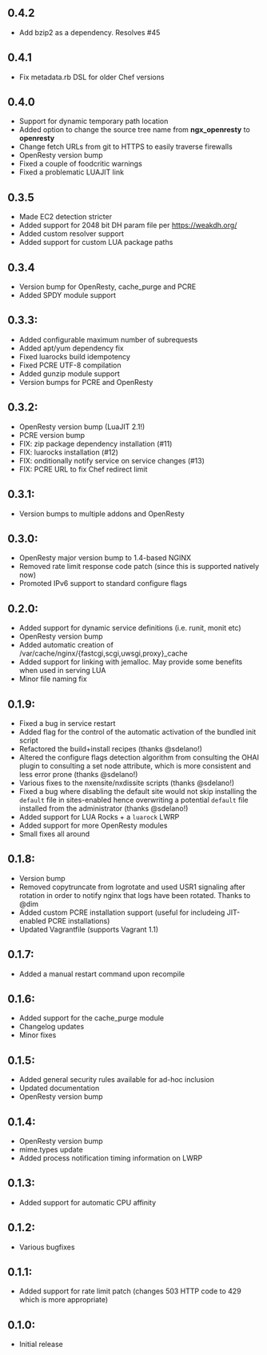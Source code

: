 ## 0.4.2

* Add bzip2 as a dependency. Resolves #45

## 0.4.1

* Fix metadata.rb DSL for older Chef versions

## 0.4.0

* Support for dynamic temporary path location
* Added option to change the source tree name from **ngx_openresty** to **openresty**
* Change fetch URLs from git to HTTPS to easily traverse firewalls
* OpenResty version bump
* Fixed a couple of foodcritic warnings
* Fixed a problematic LUAJIT link

## 0.3.5

* Made EC2 detection stricter
* Added support for 2048 bit DH param file per https://weakdh.org/
* Added custom resolver support
* Added support for custom LUA package paths

## 0.3.4

* Version bump for OpenResty, cache_purge and PCRE
* Added SPDY module support

## 0.3.3:

* Added configurable maximum number of subrequests
* Added apt/yum dependency fix
* Fixed luarocks build idempotency
* Fixed PCRE UTF-8 compilation
* Added gunzip module support
* Version bumps for PCRE and OpenResty

## 0.3.2:

* OpenResty version bump (LuaJIT 2.1!)
* PCRE version bump
* FIX: zip package dependency installation (#11)
* FIX: luarocks installation (#12)
* FIX: onditionally notify service on service changes (#13)
* FIX: PCRE URL to fix Chef redirect limit

## 0.3.1:

* Version bumps to multiple addons and OpenResty

## 0.3.0:

* OpenResty major version bump to 1.4-based NGINX
* Removed rate limit response code patch (since this is supported natively now)
* Promoted IPv6 support to standard configure flags

## 0.2.0:

* Added support for dynamic service definitions (i.e. runit, monit etc)
* OpenResty version bump
* Added automatic creation of /var/cache/nginx/{fastcgi,scgi,uwsgi,proxy}_cache
* Added support for linking with jemalloc. May provide some benefits when used in serving LUA
* Minor file naming fix

## 0.1.9:

* Fixed a bug in service restart
* Added flag for the control of the automatic activation of the bundled init script
* Refactored the build+install recipes (thanks @sdelano!)
* Altered the configure flags detection algorithm from consulting the OHAI plugin to
  consulting a set node attribute, which is more consistent and less error prone (thanks @sdelano!)
* Various fixes to the nxensite/nxdissite scripts (thanks @sdelano!)
* Fixed a bug where disabling the default site would not skip installing the `default` file in sites-enabled
  hence overwriting a potential `default` file installed from the administrator (thanks @sdelano!)
* Added support for LUA Rocks + a `luarock` LWRP
* Added support for more OpenResty modules
* Small fixes all around

## 0.1.8:

* Version bump
* Removed copytruncate from logrotate and used USR1 signaling
  after rotation in order to notify nginx that logs have been rotated. Thanks to @dim
* Added custom PCRE installation support (useful for includeing JIT-enabled PCRE installations)
* Updated Vagrantfile (supports Vagrant 1.1)

## 0.1.7:

* Added a manual restart command upon recompile

## 0.1.6:

* Added support for the cache_purge module
* Changelog updates
* Minor fixes

## 0.1.5:

* Added general security rules available for ad-hoc inclusion
* Updated documentation
* OpenResty version bump

## 0.1.4:

* OpenResty version bump
* mime.types update
* Added process notification timing information on LWRP

## 0.1.3:

* Added support for automatic CPU affinity

## 0.1.2:

* Various bugfixes

## 0.1.1:

* Added support for rate limit patch (changes 503 HTTP code to 429 which is more appropriate)

## 0.1.0:

* Initial release
